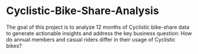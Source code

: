 # Cyclistic-Bike-Share-Analysis
The goal of this project is to analyze 12 months of Cyclistic bike-share data to generate actionable insights and address the key business question: How do annual members and casual riders differ in their usage of Cyclistic bikes?
